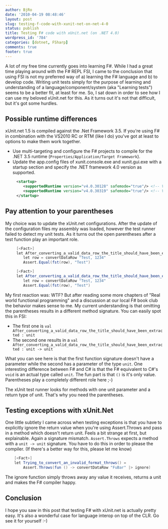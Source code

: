 ```yaml
---
author: BjRo
date: '2010-04-19 08:48:46'
layout: post
slug: testing-f-code-with-xunit-net-on-net-4-0
status: publish
title: Testing F# code with xUnit.net (on .NET 4.0)
wordpress_id: '784'
categories: [dotnet, FSharp]
comments: true
footer: true
---
```

A lot of my free time currently goes into learning F#. 
While I had a great time playing around with the F# REPL FSI, I came to the conclusion that using FSI is not my 
preferred way of a) learning the F# language and b) to develop code. 
Writing unit tests simply for the purpose of learning and understanding of a language/component/system (aka &quot;Learning tests&quot;) seems to be a better fit, 
at least for me. So, I sat down in order to see how I can use my beloved xUnit.net for this. 
As it turns out it's not that difficult, but it's got some hurdles. 
<!--more-->

Possible runtime differences
----------------------------
xUnit.net 1.5 is compiled against the .Net Framework 3.5. If you're using F# in combination with the VS2010 RC or 
RTM (like I do) you've got at least to options to make them work together. 

- Use multi-targeting and configure the F# projects to compile for the .NET 3.5 runtime  (`Properties/Application/Target Framework`). 
- Update the app.config files of xunit.console.exe and xunit.gui.exe with a startup section and specify the .NET framework 4.0 version as supported.

``` xml Update the app config
     <startup>
    	<supportedRuntime version="v4.0.30128" safemode="true"/> <!-- VS2010 RC -->
    	<supportedRuntime version="v4.0.30319" safemode="true"/> <!-- VS2010 RTM -->
     </startup>
```

Pay attention to your parentheses
----------------------------------
My choice was to update the xUnit.net configurations. After the update of the configuration files my assembly was loaded, 
however the test runner failed to detect my unit tests. As it turns out the open parentheses after a test function play an important role.

```csharp
     [<Fact>]
     let After_converting_a_valid_data_row_the_title_should_have_been_extracted = //This compiles, but the test doesn't show up in the test runner.
        let row = convertDataRow "Test, 1234"
        Assert.Equal(fst(row), "Test")

     [<Fact>]
     let After_converting_a_valid_data_row_the_title_should_have_been_extracted() = //This will work fine
        let row = convertDataRow "Test, 1234"
        Assert.Equal(fst(row), "Test")
```

My first reaction was: WTF? But after reading some more chapters of &quot;Real world functional programming&quot; and a discussion at our 
local F# book club the behavior makes sense to me. My current understanding is that omitting the parentheses results in a different method signature. 
You can easily spot this in FSI:

- The first one is `val After_converting_a_valid_data_row_the_title_should_have_been_extracted : unit`
- The second one results in a `val After_converting_a_valid_data_row_the_title_should_have_been_extracted : unit -> unit` 

What you can see here is that the first function signature doesn't have a parameter while the second has a parameter of the type `unit`. 
One interesting difference between F# and C# is that the F# equivalent to C#'s `void` is an actual type called `unit`. 
The fun part is that `()` is it's only value. Parentheses play a completely different role here ;-) 

The xUnit test runner looks for methods with one unit parameter and a return type of unit. 
That's why you need the parentheses.

Testing exceptions with xUnit.Net
----------------------------------
One little subtlety I came across when testing exceptions is that you have to explicitly ignore the return value 
when you're using Assert.Throws and pass in a method which doesn't return unit. Feels a bit strange at first, but explainable. 
Again a signature mismatch. `Assert.Throws` expects a method with a `unit -> unit` signature. 
You have to do this in order to please the compiler. (If there's a better way for this, please let me know) 

``` csharp
    [<Fact>]
    let Trying_to_convert_an_invalid_format_throws() = 
        Assert.Throws(fun () -> convertDataRow "FuBar" |> ignore)
```

The ignore function simply throws away any value it receives, returns a unit and makes the F# compiler happy.

Conclusion
------------------------------
I hope you saw in this post that testing F# with xUnit.net is actually pretty easy. 
It's also a wonderful case for language interop on top of the CLR. Go see it for yourself :-)
